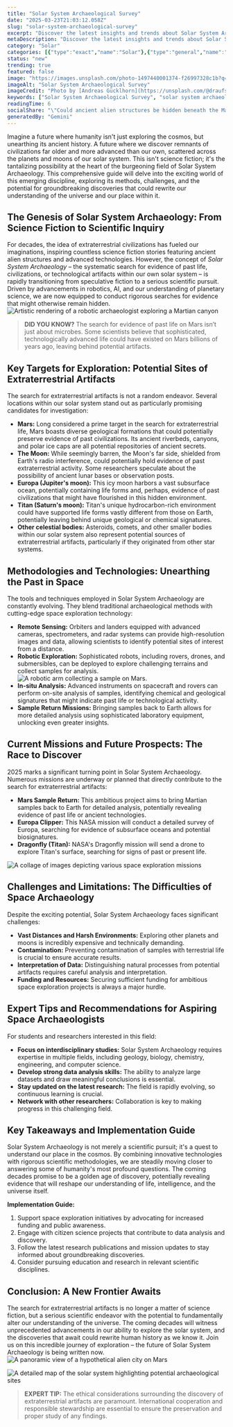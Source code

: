 ```yaml
---
title: "Solar System Archaeological Survey"
date: "2025-03-23T21:03:12.058Z"
slug: "solar-system-archaeological-survey"
excerpt: "Discover the latest insights and trends about Solar System Archaeological Survey. This comprehensive guide covers everything you need to know about Solar System Archaeological Survey in 2025."
metaDescription: "Discover the latest insights and trends about Solar System Archaeological Survey. This comprehensive guide covers everything you need to know about Solar S..."
category: "Solar"
categories: [{"type":"exact","name":"Solar"},{"type":"general","name":"Space Exploration"},{"type":"medium","name":"Planetary Science"},{"type":"specific","name":"Remote Sensing"},{"type":"niche","name":"Spectroscopic Analysis"}]
status: "new"
trending: true
featured: false
image: "https://images.unsplash.com/photo-1497440001374-f26997328c1b?q=85&w=1200&fit=max&fm=webp&auto=compress"
imageAlt: "Solar System Archaeological Survey"
imageCredit: "Photo by [Andreas Gücklhorn](https://unsplash.com/@draufsicht) on Unsplash"
keywords: ["Solar System Archaeological Survey", "solar system archaeology", "ancient alien structures", "solar system exploration", "extraterrestrial artifacts", "archaeology in space", "evidence of ancient civilizations", "solar system survey missions", "buy solar system map", "best solar system documentaries"]
readingTime: 6
socialShare: "\"Could ancient alien structures be hidden beneath the Martian surface?  The emerging field of Solar System Archaeology is poised to answer this question and rewrite human history.\""
generatedBy: "Gemini"
---
```




Imagine a future where humanity isn't just exploring the cosmos, but unearthing its ancient history.  A future where we discover remnants of civilizations far older and more advanced than our own, scattered across the planets and moons of our solar system. This isn't science fiction; it's the tantalizing possibility at the heart of the burgeoning field of Solar System Archaeology. This comprehensive guide will delve into the exciting world of this emerging discipline, exploring its methods, challenges, and the potential for groundbreaking discoveries that could rewrite our understanding of the universe and our place within it.

## The Genesis of Solar System Archaeology: From Science Fiction to Scientific Inquiry

For decades, the idea of extraterrestrial civilizations has fueled our imaginations, inspiring countless science fiction stories featuring ancient alien structures and advanced technologies.  However, the concept of *Solar System Archaeology* – the systematic search for evidence of past life, civilizations, or technological artifacts within our own solar system – is rapidly transitioning from speculative fiction to a serious scientific pursuit.  Driven by advancements in robotics, AI, and our understanding of planetary science, we are now equipped to conduct rigorous searches for evidence that might otherwise remain hidden.  ![Artistic rendering of a robotic archaeologist exploring a Martian canyon](https://images.unsplash.com/photo-1515966306809-37aaff37a72f?q=85&w=1200&fit=max&fm=webp&auto=compress)

> **DID YOU KNOW?** The search for evidence of past life on Mars isn’t just about microbes.  Some scientists believe that sophisticated, technologically advanced life could have existed on Mars billions of years ago, leaving behind potential artifacts.

##  Key Targets for Exploration:  Potential Sites of Extraterrestrial Artifacts

The search for extraterrestrial artifacts is not a random endeavor. Several locations within our solar system stand out as particularly promising candidates for investigation:

* **Mars:**  Long considered a prime target in the search for extraterrestrial life, Mars boasts diverse geological formations that could potentially preserve evidence of past civilizations.  Its ancient riverbeds, canyons, and polar ice caps are all potential repositories of ancient secrets.
* **The Moon:**  While seemingly barren, the Moon's far side, shielded from Earth's radio interference, could potentially hold evidence of past extraterrestrial activity.  Some researchers speculate about the possibility of ancient lunar bases or observation posts.
* **Europa (Jupiter's moon):**  This icy moon harbors a vast subsurface ocean, potentially containing life forms and, perhaps, evidence of past civilizations that might have flourished in this hidden environment.
* **Titan (Saturn's moon):**  Titan's unique hydrocarbon-rich environment could have supported life forms vastly different from those on Earth, potentially leaving behind unique geological or chemical signatures.
* **Other celestial bodies:**  Asteroids, comets, and other smaller bodies within our solar system also represent potential sources of extraterrestrial artifacts, particularly if they originated from other star systems.

## Methodologies and Technologies:  Unearthing the Past in Space

The tools and techniques employed in Solar System Archaeology are constantly evolving.  They blend traditional archaeological methods with cutting-edge space exploration technology:

* **Remote Sensing:**  Orbiters and landers equipped with advanced cameras, spectrometers, and radar systems can provide high-resolution images and data, allowing scientists to identify potential sites of interest from a distance.
* **Robotic Exploration:**  Sophisticated robots, including rovers, drones, and submersibles, can be deployed to explore challenging terrains and collect samples for analysis. ![A robotic arm collecting a sample on Mars.](https://images.unsplash.com/photo-1630358276435-1a11cae9c5d1?q=85&w=1200&fit=max&fm=webp&auto=compress)
* **In-situ Analysis:**  Advanced instruments on spacecraft and rovers can perform on-site analysis of samples, identifying chemical and geological signatures that might indicate past life or technological activity.
* **Sample Return Missions:**  Bringing samples back to Earth allows for more detailed analysis using sophisticated laboratory equipment, unlocking even greater insights.

## Current Missions and Future Prospects:  The Race to Discover

2025 marks a significant turning point in Solar System Archaeology.  Numerous missions are underway or planned that directly contribute to the search for extraterrestrial artifacts:

* **Mars Sample Return:**  This ambitious project aims to bring Martian samples back to Earth for detailed analysis, potentially revealing evidence of past life or ancient technologies.
* **Europa Clipper:**  This NASA mission will conduct a detailed survey of Europa, searching for evidence of subsurface oceans and potential biosignatures.
* **Dragonfly (Titan):**  NASA's Dragonfly mission will send a drone to explore Titan's surface, searching for signs of past or present life.

![A collage of images depicting various space exploration missions](https://images.unsplash.com/photo-1559302504-64aae6ca6b6d?q=85&w=1200&fit=max&fm=webp&auto=compress)

##  Challenges and Limitations:  The Difficulties of Space Archaeology

Despite the exciting potential, Solar System Archaeology faces significant challenges:

* **Vast Distances and Harsh Environments:**  Exploring other planets and moons is incredibly expensive and technically demanding.
* **Contamination:**  Preventing contamination of samples with terrestrial life is crucial to ensure accurate results.
* **Interpretation of Data:**  Distinguishing natural processes from potential artifacts requires careful analysis and interpretation.
* **Funding and Resources:**  Securing sufficient funding for ambitious space exploration projects is always a major hurdle.

##  Expert Tips and Recommendations for Aspiring Space Archaeologists

For students and researchers interested in this field:

* **Focus on interdisciplinary studies:**  Solar System Archaeology requires expertise in multiple fields, including geology, biology, chemistry, engineering, and computer science.
* **Develop strong data analysis skills:**  The ability to analyze large datasets and draw meaningful conclusions is essential.
* **Stay updated on the latest research:**  The field is rapidly evolving, so continuous learning is crucial.
* **Network with other researchers:**  Collaboration is key to making progress in this challenging field.

##  Key Takeaways and Implementation Guide

Solar System Archaeology is not merely a scientific pursuit; it's a quest to understand our place in the cosmos.  By combining innovative technologies with rigorous scientific methodologies, we are steadily moving closer to answering some of humanity's most profound questions.  The coming decades promise to be a golden age of discovery, potentially revealing evidence that will reshape our understanding of life, intelligence, and the universe itself.

**Implementation Guide:**

1.  Support space exploration initiatives by advocating for increased funding and public awareness.
2.  Engage with citizen science projects that contribute to data analysis and discovery.
3.  Follow the latest research publications and mission updates to stay informed about groundbreaking discoveries.
4.  Consider pursuing education and research in relevant scientific disciplines.

## Conclusion:  A New Frontier Awaits

The search for extraterrestrial artifacts is no longer a matter of science fiction, but a serious scientific endeavor with the potential to fundamentally alter our understanding of the universe.  The coming decades will witness unprecedented advancements in our ability to explore the solar system, and the discoveries that await could rewrite human history as we know it.  Join us on this incredible journey of exploration – the future of Solar System Archaeology is being written now. ![A panoramic view of a hypothetical alien city on Mars](https://images.unsplash.com/photo-1536408745983-0f03be6e8a00?q=85&w=1200&fit=max&fm=webp&auto=compress)

![A detailed map of the solar system highlighting potential archaeological sites](https://images.unsplash.com/photo-1497440001374-f26997328c1b?q=85&w=1200&fit=max&fm=webp&auto=compress)

> **EXPERT TIP:**  The ethical considerations surrounding the discovery of extraterrestrial artifacts are paramount.  International cooperation and responsible stewardship are essential to ensure the preservation and proper study of any findings.

